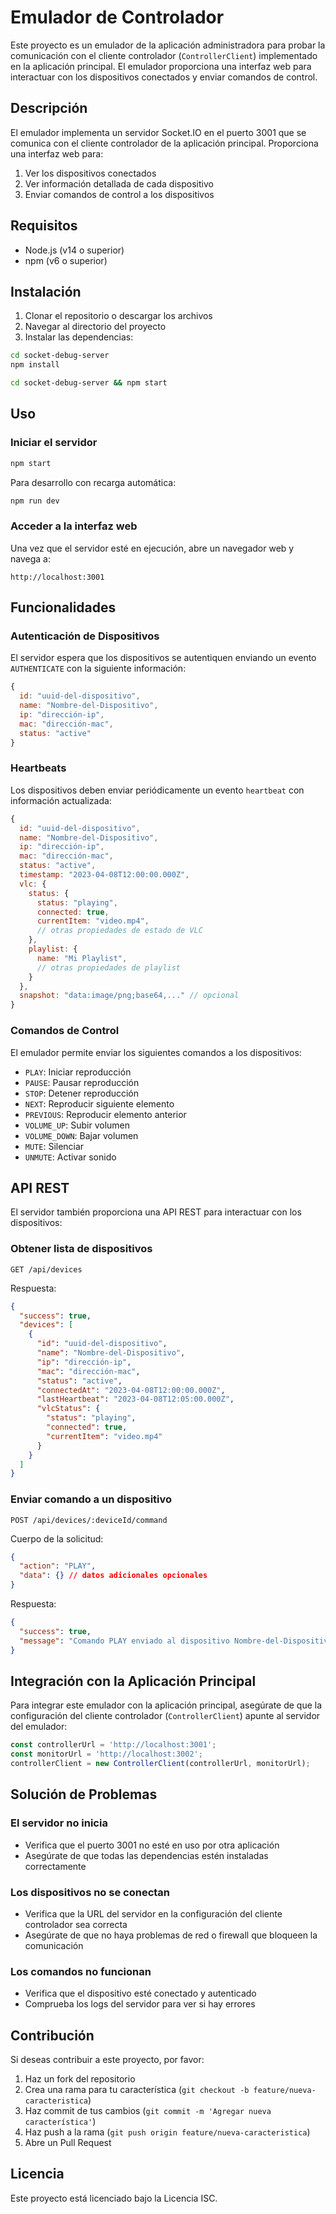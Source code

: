 # Emulador de Controlador

Este proyecto es un emulador de la aplicación administradora para probar la comunicación con el cliente controlador (`ControllerClient`) implementado en la aplicación principal. El emulador proporciona una interfaz web para interactuar con los dispositivos conectados y enviar comandos de control.

## Descripción

El emulador implementa un servidor Socket.IO en el puerto 3001 que se comunica con el cliente controlador de la aplicación principal. Proporciona una interfaz web para:

1. Ver los dispositivos conectados
2. Ver información detallada de cada dispositivo
3. Enviar comandos de control a los dispositivos

## Requisitos

- Node.js (v14 o superior)
- npm (v6 o superior)

## Instalación

1. Clonar el repositorio o descargar los archivos
2. Navegar al directorio del proyecto
3. Instalar las dependencias:

```bash
cd socket-debug-server
npm install
```
```bash
cd socket-debug-server && npm start
```


## Uso

### Iniciar el servidor

```bash
npm start
```

Para desarrollo con recarga automática:

```bash
npm run dev
```

### Acceder a la interfaz web

Una vez que el servidor esté en ejecución, abre un navegador web y navega a:

```
http://localhost:3001
```

## Funcionalidades

### Autenticación de Dispositivos

El servidor espera que los dispositivos se autentiquen enviando un evento `AUTHENTICATE` con la siguiente información:

```javascript
{
  id: "uuid-del-dispositivo",
  name: "Nombre-del-Dispositivo",
  ip: "dirección-ip",
  mac: "dirección-mac",
  status: "active"
}
```

### Heartbeats

Los dispositivos deben enviar periódicamente un evento `heartbeat` con información actualizada:

```javascript
{
  id: "uuid-del-dispositivo",
  name: "Nombre-del-Dispositivo",
  ip: "dirección-ip",
  mac: "dirección-mac",
  status: "active",
  timestamp: "2023-04-08T12:00:00.000Z",
  vlc: {
    status: {
      status: "playing",
      connected: true,
      currentItem: "video.mp4",
      // otras propiedades de estado de VLC
    },
    playlist: {
      name: "Mi Playlist",
      // otras propiedades de playlist
    }
  },
  snapshot: "data:image/png;base64,..." // opcional
}
```

### Comandos de Control

El emulador permite enviar los siguientes comandos a los dispositivos:

- `PLAY`: Iniciar reproducción
- `PAUSE`: Pausar reproducción
- `STOP`: Detener reproducción
- `NEXT`: Reproducir siguiente elemento
- `PREVIOUS`: Reproducir elemento anterior
- `VOLUME_UP`: Subir volumen
- `VOLUME_DOWN`: Bajar volumen
- `MUTE`: Silenciar
- `UNMUTE`: Activar sonido

## API REST

El servidor también proporciona una API REST para interactuar con los dispositivos:

### Obtener lista de dispositivos

```
GET /api/devices
```

Respuesta:

```json
{
  "success": true,
  "devices": [
    {
      "id": "uuid-del-dispositivo",
      "name": "Nombre-del-Dispositivo",
      "ip": "dirección-ip",
      "mac": "dirección-mac",
      "status": "active",
      "connectedAt": "2023-04-08T12:00:00.000Z",
      "lastHeartbeat": "2023-04-08T12:05:00.000Z",
      "vlcStatus": {
        "status": "playing",
        "connected": true,
        "currentItem": "video.mp4"
      }
    }
  ]
}
```

### Enviar comando a un dispositivo

```
POST /api/devices/:deviceId/command
```

Cuerpo de la solicitud:

```json
{
  "action": "PLAY",
  "data": {} // datos adicionales opcionales
}
```

Respuesta:

```json
{
  "success": true,
  "message": "Comando PLAY enviado al dispositivo Nombre-del-Dispositivo"
}
```

## Integración con la Aplicación Principal

Para integrar este emulador con la aplicación principal, asegúrate de que la configuración del cliente controlador (`ControllerClient`) apunte al servidor del emulador:

```javascript
const controllerUrl = 'http://localhost:3001';
const monitorUrl = 'http://localhost:3002';
controllerClient = new ControllerClient(controllerUrl, monitorUrl);
```

## Solución de Problemas

### El servidor no inicia

- Verifica que el puerto 3001 no esté en uso por otra aplicación
- Asegúrate de que todas las dependencias estén instaladas correctamente

### Los dispositivos no se conectan

- Verifica que la URL del servidor en la configuración del cliente controlador sea correcta
- Asegúrate de que no haya problemas de red o firewall que bloqueen la comunicación

### Los comandos no funcionan

- Verifica que el dispositivo esté conectado y autenticado
- Comprueba los logs del servidor para ver si hay errores

## Contribución

Si deseas contribuir a este proyecto, por favor:

1. Haz un fork del repositorio
2. Crea una rama para tu característica (`git checkout -b feature/nueva-caracteristica`)
3. Haz commit de tus cambios (`git commit -m 'Agregar nueva característica'`)
4. Haz push a la rama (`git push origin feature/nueva-caracteristica`)
5. Abre un Pull Request

## Licencia

Este proyecto está licenciado bajo la Licencia ISC. 